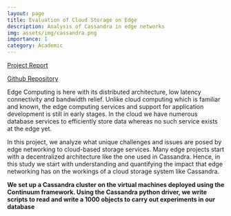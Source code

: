 ```yaml
---
layout: page
title: Evaluation of Cloud Storage on Edge
description: Analysis of Cassandra in edge networks
img: assets/img/cassandra.png
importance: 1
category: Academic
---
```


[Project Report](/assets/pdf/cassandra.pdf)

[Github Repository](https://github.com/dhruvrauthan/Edge-Cassandra)

Edge Computing is here with its distributed architecture, low latency connectivity and bandwidth relief. Unlike cloud computing which is familiar and known, the edge computing services and support for application development is still in early stages. In the cloud we have numerous database services to efficiently store data whereas no such service exists at the edge yet. 

In this project, we analyze what unique challenges and issues are posed by edge networking to cloud-based storage services. Many edge projects start with a decentralized architecture like the one used in Cassandra. Hence, in this study we start with understanding and quantifying the impact that edge networking has on the workings of a cloud storage system like Cassandra.

**We set up a Cassandra cluster on the virtual machines deployed using the Continuum framework. Using the Cassandra python driver, we write scripts to read and write a 1000 objects to carry out experiments in our database**
